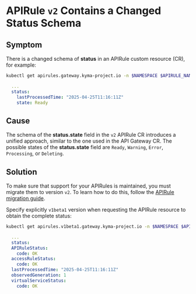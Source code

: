 # APIRule `v2` Contains a Changed Status Schema

## Symptom
There is a changed schema of **status** in an APIRule custom resource (CR), for example:


  ```bash
kubectl get apirules.gateway.kyma-project.io -n $NAMESPACE $APIRULE_NAME -oyaml
  ```
```yaml
  ...
  status:
    lastProcessedTime: "2025-04-25T11:16:11Z"
    state: Ready
```

## Cause
The schema of the **status.state** field in the `v2` APIRule CR introduces a unified approach, similar to the one used in the API Gateway CR.
The possible states of the **status.state** field are  `Ready`, `Warning`, `Error`, `Processing`, or `Deleting`.

## Solution
To make sure that support for your APIRules is maintained, you must migrate them to version `v2`.
To learn how to do this, follow the [APIRule migration guide](../apirule-migration/README.md).


Specify explicitly `v1beta1` version when requesting the APIRule resource to obtain the complete status:
  ```bash
  kubectl get apirules.v1beta1.gateway.kyma-project.io -n $NAMESPACE $APIRULE_NAME -oyaml
  ```
```yaml
  ...
  status:
  APIRuleStatus:
    code: OK
  accessRuleStatus:
    code: OK
  lastProcessedTime: "2025-04-25T11:16:11Z"
  observedGeneration: 1
  virtualServiceStatus:
    code: OK  
```